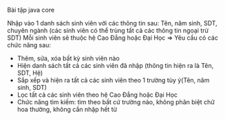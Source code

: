 Bài tập java core

Nhập vào 1 danh sách sinh viên với các thông tin sau: 
Tên, năm sinh, SDT, chuyên ngành (các sinh viên có thể trùng tất cả các thông tin ngoại trừ SDT)
Mỗi sinh viên sẽ thuộc hệ Cao Đẳng hoặc Đại Học
=> Yêu cầu có các chức năng sau:
+ Thêm, sửa, xóa bất kỳ sinh viên nào
+ Hiện danh sách tất cả các sinh viên đã nhập (thông tin hiện ra là Tên, SDT, Hệ)
+ Sắp xếp và hiện ra tất cả các sinh viên theo 1 trường tùy ý(Tên, năm sinh, SDT)
+ Lọc tất cả các sinh viên theo hệ Cao Đẳng hoặc Đại Học
+ Chức năng tìm kiếm: tìm theo bất cứ trường nào, không phân biệt chữ hoa thường, không cần nhập hết từ